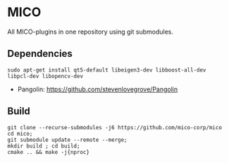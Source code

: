 # MICO 

All MICO-plugins in one repository using git submodules.

## Dependencies

```
sudo apt-get install qt5-default libeigen3-dev libboost-all-dev libpcl-dev libopencv-dev
```

* Pangolin: https://github.com/stevenlovegrove/Pangolin

## Build 

```
git clone --recurse-submodules -j6 https://github.com/mico-corp/mico
cd mico; 
git submodule update --remote --merge;
mkdir build ; cd build;
cmake .. && make -j{nproc}
```
